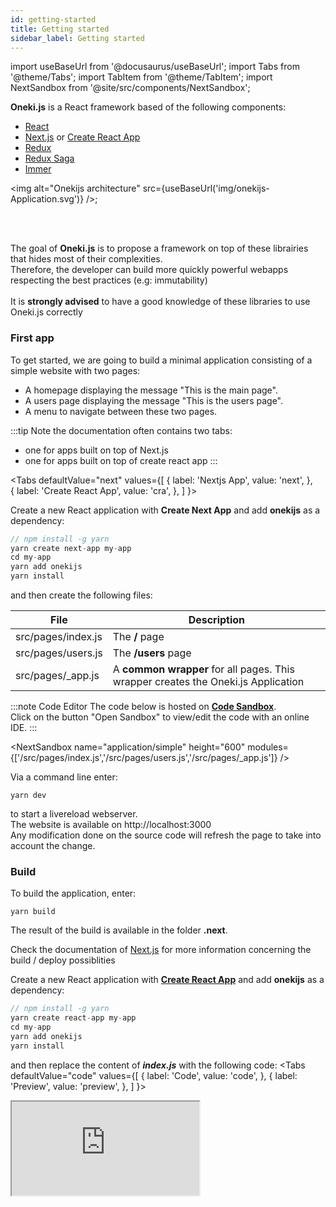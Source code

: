 ```yaml
---
id: getting-started
title: Getting started
sidebar_label: Getting started
---
```

import useBaseUrl from '@docusaurus/useBaseUrl';
import Tabs from '@theme/Tabs';
import TabItem from '@theme/TabItem';
import NextSandbox from '@site/src/components/NextSandbox';

**Oneki.js** is a React framework based of the following components: 
* [React](https://reactjs.org/)
* [Next.js](https://reacttraining.com/react-router/) or [Create React App](https://create-react-app.dev/)
* [Redux](https://redux.js.org/)
* [Redux Saga](https://redux-saga.js.org/) 
* [Immer](https://immerjs.github.io/immer/docs/introduction) 

<img alt="Onekijs architecture" src={useBaseUrl('img/onekijs-Application.svg')} />;

<br/><br/>

The goal of **Oneki.js** is to propose a framework on top of these librairies that hides most of their complexities.<br/>
Therefore, the developer can build more quickly powerful webapps respecting the best practices (e.g: immutability)<br/><br/>
It is **strongly advised** to have a good knowledge of these libraries to use Oneki.js correctly



### First app
To get started, we are going to build a minimal application consisting of a simple website with two pages:
- A homepage displaying the message "This is the main page".
- A users page displaying the message "This is the users page".
- A menu to navigate between these two pages.

:::tip Note
the documentation often contains two tabs: 
- one for apps built on top of Next.js
- one for apps built on top of create react app
:::

<Tabs
  defaultValue="next"
  values={[
    { label: 'Nextjs App', value: 'next', },      
    { label: 'Create React App', value: 'cra', },
  ]
}>
<TabItem value="next">

Create a new React application with <b>Create Next App</b> and add <b>onekijs</b> as a dependency:

```javascript
// npm install -g yarn
yarn create next-app my-app
cd my-app
yarn add onekijs
yarn install
```
and then create the following files:

| File | Description |
| ---  | ----------- |
| src/pages/index.js | The **/** page |
| src/pages/users.js | The **/users** page |
| src/pages/_app.js | A **common wrapper** for all pages. This wrapper creates the Oneki.js Application |


:::note Code Editor
The code below is hosted on **[Code Sandbox](http://codesandbox.io/)**. <br/>
Click on the button "Open Sandbox" to view/edit the code with an online IDE.
:::

<NextSandbox 
  name="application/simple" 
  height="600" 
  modules={['/src/pages/index.js','/src/pages/users.js','/src/pages/_app.js']} 
/>


Via a command line enter:
```
yarn dev
```
to start a livereload webserver. <br/>
The website is available on http://localhost:3000<br/>
Any modification done on the source code will refresh the page to take into account the change.

### Build
To build the application, enter:
```
yarn build
```
The result of the build is available in the folder **.next**. 

Check the documentation of [Next.js](https://nextjs.org/) for more information concerning the build / deploy possiblities

</TabItem>
<TabItem value="cra">
Create a new React application with <b><a href="https://create-react-app.dev/">Create React App</a></b> and add <b>onekijs</b> as a dependency:

```javascript
// npm install -g yarn
yarn create react-app my-app
cd my-app
yarn add onekijs
yarn install
```

and then replace the content of ***index.js*** with the following code:
<Tabs
  defaultValue="code"
  values={[
    { label: 'Code', value: 'code', },
    { label: 'Preview', value: 'preview', }, 
  ]
}>
<TabItem value="code">
  <iframe
    src="https://codesandbox.io/embed/onekijs-basic-app-pqyr9?fontsize=14&hidenavigation=1&theme=dark&view=editor"
    style={{width:'100%', height:'600px', border:0, bordeRadius: '4px', overflow:'hidden'}}
    title="onekijs-basic-app"
    allow="geolocation; microphone; camera; midi; vr; accelerometer; gyroscope; payment; ambient-light-sensor; encrypted-media; usb"
    sandbox="allow-modals allow-forms allow-popups allow-scripts allow-same-origin" />
</TabItem>
<TabItem value="preview">
  <iframe
    src="https://codesandbox.io/embed/onekijs-basic-app-pqyr9?fontsize=14&hidenavigation=1&theme=dark&view=preview"
    style={{width:'100%', height:'600px', border:0, bordeRadius: '4px', overflow:'hidden'}}
    title="onekijs-basic-app"
    allow="geolocation; microphone; camera; midi; vr; accelerometer; gyroscope; payment; ambient-light-sensor; encrypted-media; usb"
    sandbox="allow-modals allow-forms allow-popups allow-scripts allow-same-origin" />
</TabItem>
</Tabs>

Via a command line enter:
```
yarn start
```
to start a livereload webserver. The website is available on http://localhost:3000<br/>
Any modification done on the source code will refresh the page to take into account the change.

Please note that the ***App*** component automatically configures:
<ul>
  <li>a <b>BrowserRouter</b>: if a BrowserRouter is not what you expect, you can configure it via props passed to <b>App</b></li>
  <li>a <b>Redux store</b>: if you want to provide your own redux store, you can pass it as a prop to <b>App</b></li>
</ul>
</TabItem>
</Tabs>